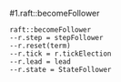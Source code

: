 #1.raft::becomeFollower

```
raft::becomeFollower
--r.step = stepFollower
--r.reset(term)
--r.tick = r.tickElection
--r.lead = lead
--r.state = StateFollower
```